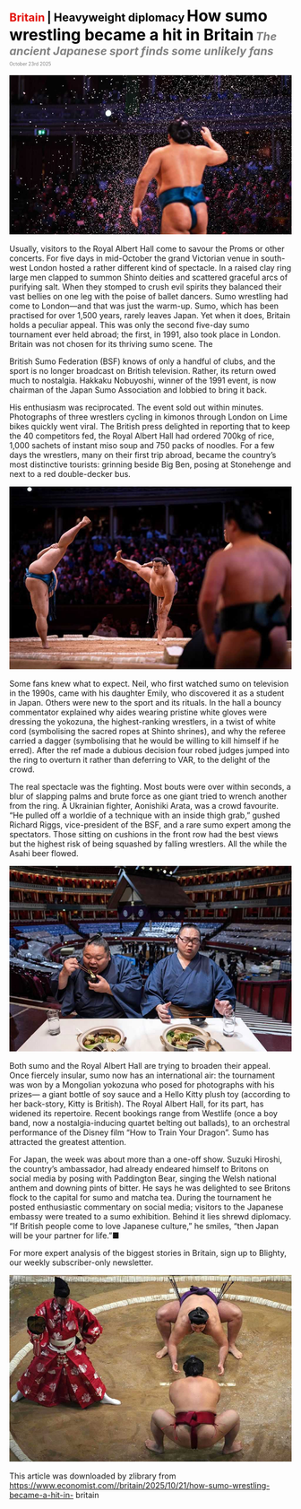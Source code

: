 <span style="color:#E3120B; font-size:14.9pt; font-weight:bold;">Britain</span> <span style="color:#000000; font-size:14.9pt; font-weight:bold;">| Heavyweight diplomacy</span>
<span style="color:#000000; font-size:21.0pt; font-weight:bold;">How sumo wrestling became a hit in Britain</span>
<span style="color:#808080; font-size:14.9pt; font-weight:bold; font-style:italic;">The ancient Japanese sport finds some unlikely fans</span>
<span style="color:#808080; font-size:6.2pt;">October 23rd 2025</span>

![](../images/041_How_sumo_wrestling_became_a_hit_in_Britain/p0176_img01.jpeg)

Usually, visitors to the Royal Albert Hall come to savour the Proms or other concerts. For five days in mid-October the grand Victorian venue in south- west London hosted a rather different kind of spectacle. In a raised clay ring large men clapped to summon Shinto deities and scattered graceful arcs of purifying salt. When they stomped to crush evil spirits they balanced their vast bellies on one leg with the poise of ballet dancers. Sumo wrestling had come to London—and that was just the warm-up. Sumo, which has been practised for over 1,500 years, rarely leaves Japan. Yet when it does, Britain holds a peculiar appeal. This was only the second five-day sumo tournament ever held abroad; the first, in 1991, also took place in London. Britain was not chosen for its thriving sumo scene. The

British Sumo Federation (BSF) knows of only a handful of clubs, and the sport is no longer broadcast on British television. Rather, its return owed much to nostalgia. Hakkaku Nobuyoshi, winner of the 1991 event, is now chairman of the Japan Sumo Association and lobbied to bring it back.

His enthusiasm was reciprocated. The event sold out within minutes. Photographs of three wrestlers cycling in kimonos through London on Lime bikes quickly went viral. The British press delighted in reporting that to keep the 40 competitors fed, the Royal Albert Hall had ordered 700kg of rice, 1,000 sachets of instant miso soup and 750 packs of noodles. For a few days the wrestlers, many on their first trip abroad, became the country’s most distinctive tourists: grinning beside Big Ben, posing at Stonehenge and next to a red double-decker bus.

![](../images/041_How_sumo_wrestling_became_a_hit_in_Britain/p0177_img01.jpeg)

Some fans knew what to expect. Neil, who first watched sumo on television in the 1990s, came with his daughter Emily, who discovered it as a student in Japan. Others were new to the sport and its rituals. In the hall a bouncy commentator explained why aides wearing pristine white gloves were dressing the yokozuna, the highest-ranking wrestlers, in a twist of white cord (symbolising the sacred ropes at Shinto shrines), and why the referee carried a dagger (symbolising that he would be willing to kill himself if he erred). After the ref made a dubious decision four robed judges jumped into the ring to overturn it rather than deferring to VAR, to the delight of the crowd.

The real spectacle was the fighting. Most bouts were over within seconds, a blur of slapping palms and brute force as one giant tried to wrench another from the ring. A Ukrainian fighter, Aonishiki Arata, was a crowd favourite. “He pulled off a worldie of a technique with an inside thigh grab,” gushed Richard Riggs, vice-president of the BSF, and a rare sumo expert among the spectators. Those sitting on cushions in the front row had the best views but the highest risk of being squashed by falling wrestlers. All the while the Asahi beer flowed.

![](../images/041_How_sumo_wrestling_became_a_hit_in_Britain/p0178_img01.jpeg)

Both sumo and the Royal Albert Hall are trying to broaden their appeal. Once fiercely insular, sumo now has an international air: the tournament was won by a Mongolian yokozuna who posed for photographs with his prizes— a giant bottle of soy sauce and a Hello Kitty plush toy (according to her back-story, Kitty is British). The Royal Albert Hall, for its part, has widened its repertoire. Recent bookings range from Westlife (once a boy band, now a nostalgia-inducing quartet belting out ballads), to an orchestral performance of the Disney film “How to Train Your Dragon”. Sumo has attracted the greatest attention.

For Japan, the week was about more than a one-off show. Suzuki Hiroshi, the country’s ambassador, had already endeared himself to Britons on social media by posing with Paddington Bear, singing the Welsh national anthem and downing pints of bitter. He says he was delighted to see Britons flock to the capital for sumo and matcha tea. During the tournament he posted enthusiastic commentary on social media; visitors to the Japanese embassy were treated to a sumo exhibition. Behind it lies shrewd diplomacy. “If British people come to love Japanese culture,” he smiles, “then Japan will be your partner for life.”■

For more expert analysis of the biggest stories in Britain, sign up to Blighty, our weekly subscriber-only newsletter.

![](../images/041_How_sumo_wrestling_became_a_hit_in_Britain/p0179_img01.jpeg)

This article was downloaded by zlibrary from https://www.economist.com//britain/2025/10/21/how-sumo-wrestling-became-a-hit-in- britain
